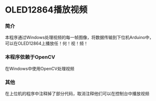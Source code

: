 # OLED12864播放视频

### 简介

本程序通过Windows处理视频的每一帧图像，将数据传输到下位机Arduino中，可以在OLED12864上播放任！何！视！频！

### 本程序依赖于OpenCV

在Windows中使用OpenCV处理视频

### 其他

在上位机的程序中注释掉了部分代码，取消注释他们可以在控制台中播放视频